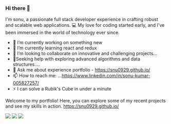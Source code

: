 ### Hi there 👋
I'm sonu, a passionate full stack developer experience in crafting robust and scalable web applications. 💻 My love for coding started early, and I've been immersed in the world of technology ever since.



- 🔭 I’m currently working on something new
- 🌱 I’m currently learning react and redux
- 👯 I’m looking to collaborate on innovative and challenging projects...
- 🤔Seeking help with exploring advanced algorithms and data structures....
- 💬 Ask me about experience portfolio - https://snu0929.github.io/
- 📫 How to reach me: ...https://www.linkedin.com/in/sonu-kumar-005827257/
- ⚡  I can solve a Rubik's Cube in under a minute

Welcome to my portfolio! Here, you can explore some of my recent projects and see my skills in action.
https://snu0929.github.io/



<img id="github-streak-stats" src="https://github-readme-streak-stats.herokuapp.com/?user=snu0929&theme=dark"/>
<img id="github-stats-card" src="https://github-readme-stats.vercel.app/api?username=snu0929&show_icons=true&theme=dark"/>
<img  id="github-top-langs"  src="https://github-readme-stats.vercel.app/api/top-langs/?username=snu0929&theme=dark"/>
